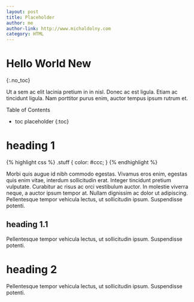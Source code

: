 ```yaml
---
layout: post
title: Placeholder
author: me
author-link: http://www.michaldolny.com
category: HTML
---
```


# Hello World New
{:.no_toc}

Ut a sem ac elit lacinia pretium in in nisl. Donec ac est ligula. Etiam ac tincidunt ligula. Nam porttitor purus enim, auctor tempus ipsum rutrum et.

<!-- more -->

Table of Contents

* toc placeholder
{:toc}

# heading 1
{% highlight css %}
.stuff {
    color: #ccc;
}
{% endhighlight %}

Morbi quis augue id nibh commodo egestas. Vivamus eros enim, egestas quis enim vitae, interdum sollicitudin erat. Integer tincidunt pretium vulputate. Curabitur ac risus ac orci vestibulum auctor. In molestie viverra neque, a auctor ipsum tempor at. Nullam dignissim ac dolor ut adipiscing. Pellentesque tempor vehicula lectus, ut sollicitudin ipsum. Suspendisse potenti.

## heading 1.1
Pellentesque tempor vehicula lectus, ut sollicitudin ipsum. Suspendisse potenti.

# heading 2
Pellentesque tempor vehicula lectus, ut sollicitudin ipsum. Suspendisse potenti.